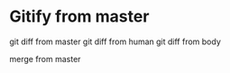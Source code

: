 Gitify from master
======
git diff from master
git diff from human
git diff from body

merge from master